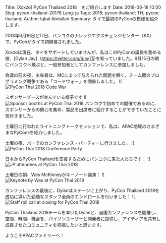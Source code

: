 Title: [Xoxzo] PyCon Thailand 2018　をご紹介します
Date: 2018-06-18 10:00 
Slug: pycon-thailand-20178
Lang: ja
Tags: 2018; pycon thailand; TH; pycon; thailand;
Author: Iqbal Abdullah
Summary: タイで最初のPyConの模様を紹介します。

2018年6月16日と17日、バンコクのナレッジエクスチェンジセンター（KX）で、PyConがタイで初開催されました。

Xoxzoは現在、タイをサポートしていませんが、私はこのPyConの議長を務める彼、[Dylan Jay]（https://twitter.com/djay75)を知っていました。6月15日の朝にバンコクへ飛ぶと、一般参加者としてカンファレンスに参加しました。

会議の前の夜、主催者は、MCによって与えられた問題を解く、チーム間のプログラミング競争である「コードウォー」を開催しました。
![![PyCon Thai 2018 Code War]({filename}/images/pycon-thai-2018/code-war.jpg)

スポンサーブースが並んでいる様子です
![![Sponsor booths at PyCon Thai 2018]({filename}/images/pycon-thai-2018/sponsor-booths.jpg)
バンコクで初めての開催であるのに、スポンサーからの関心を集め、製品を出席者に紹介することができていたことに気付きました。

土曜日に行われたライトニングトークセッションで、私は、APAC地域のさまざまなPyConsを紹介しました。

土曜の夜、バーでのカンファレンス・パーティーに行きました。
![![PyCon Thai 2018 Conference Party]({filename}/images/pycon-thai-2018/party.jpg)

日本からPyCon Thailandを支援するためにバンコクに来た人たちです：
![![JP attendees at PyCon Thai 2018]({filename}/images/pycon-thai-2018/team-jp.jpg)

土曜日の朝、Wes McKinneyがキーノート講演：
![![Keynote by Wes at PyCon Thai 2018]({filename}/images/pycon-thai-2018/wes-keynote.jpg)

カンファレンスの最後に、Dylanはステージに上がり、PyCon Thailand 2018を成功に導いた勤勉なスタッフ全員のエンドロールを行いました： 
![![Staff roll call at closing for PyCon Thai 2018]({filename}/images/pycon-thai-2018/staff.jpg)

PyCon Thailand 2018チームを率いたDylanと、自国カンファレンスを開催し、空間、時間、機会を、パイソンユーザーと開発者に提供し、アイディアを共有し成長させたコミュニティを祝福したいと思います。

ようこそAPACファミリーへ！


